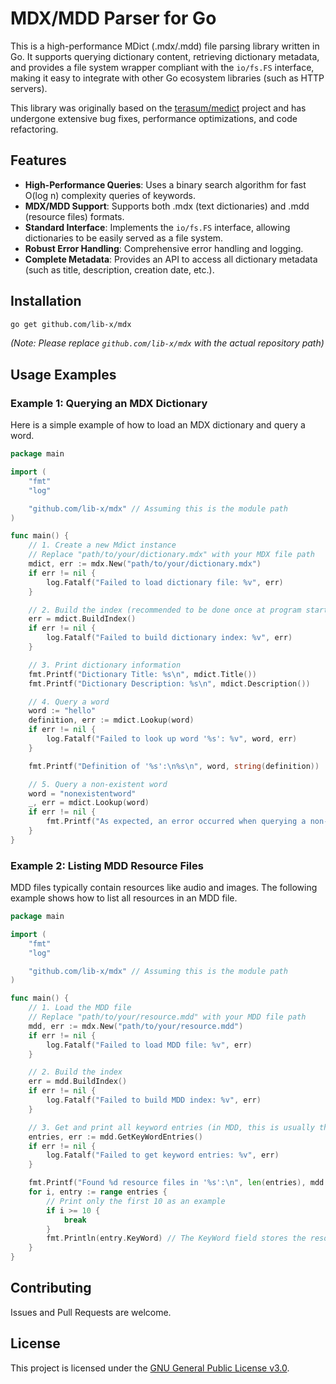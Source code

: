 # MDX/MDD Parser for Go

This is a high-performance MDict (.mdx/.mdd) file parsing library written in Go. It supports querying dictionary content, retrieving dictionary metadata, and provides a file system wrapper compliant with the `io/fs.FS` interface, making it easy to integrate with other Go ecosystem libraries (such as HTTP servers).

This library was originally based on the [terasum/medict](https://github.com/terasum/medict) project and has undergone extensive bug fixes, performance optimizations, and code refactoring.

## Features

- **High-Performance Queries**: Uses a binary search algorithm for fast O(log n) complexity queries of keywords.
- **MDX/MDD Support**: Supports both .mdx (text dictionaries) and .mdd (resource files) formats.
- **Standard Interface**: Implements the `io/fs.FS` interface, allowing dictionaries to be easily served as a file system.
- **Robust Error Handling**: Comprehensive error handling and logging.
- **Complete Metadata**: Provides an API to access all dictionary metadata (such as title, description, creation date, etc.).

## Installation

```bash
go get github.com/lib-x/mdx
```
*(Note: Please replace `github.com/lib-x/mdx` with the actual repository path)*

## Usage Examples

### Example 1: Querying an MDX Dictionary

Here is a simple example of how to load an MDX dictionary and query a word.

```go
package main

import (
	"fmt"
	"log"

	"github.com/lib-x/mdx" // Assuming this is the module path
)

func main() {
	// 1. Create a new Mdict instance
	// Replace "path/to/your/dictionary.mdx" with your MDX file path
	mdict, err := mdx.New("path/to/your/dictionary.mdx")
	if err != nil {
		log.Fatalf("Failed to load dictionary file: %v", err)
	}

	// 2. Build the index (recommended to be done once at program startup)
	err = mdict.BuildIndex()
	if err != nil {
		log.Fatalf("Failed to build dictionary index: %v", err)
	}

	// 3. Print dictionary information
	fmt.Printf("Dictionary Title: %s\n", mdict.Title())
	fmt.Printf("Dictionary Description: %s\n", mdict.Description())

	// 4. Query a word
	word := "hello"
	definition, err := mdict.Lookup(word)
	if err != nil {
		log.Fatalf("Failed to look up word '%s': %v", word, err)
	}

	fmt.Printf("Definition of '%s':\n%s\n", word, string(definition))

	// 5. Query a non-existent word
	word = "nonexistentword"
	_, err = mdict.Lookup(word)
	if err != nil {
		fmt.Printf("As expected, an error occurred when querying a non-existent word '%s': %v\n", word, err)
	}
}
```

### Example 2: Listing MDD Resource Files

MDD files typically contain resources like audio and images. The following example shows how to list all resources in an MDD file.

```go
package main

import (
	"fmt"
	"log"

	"github.com/lib-x/mdx" // Assuming this is the module path
)

func main() {
	// 1. Load the MDD file
	// Replace "path/to/your/resource.mdd" with your MDD file path
	mdd, err := mdx.New("path/to/your/resource.mdd")
	if err != nil {
		log.Fatalf("Failed to load MDD file: %v", err)
	}

	// 2. Build the index
	err = mdd.BuildIndex()
	if err != nil {
		log.Fatalf("Failed to build MDD index: %v", err)
	}

	// 3. Get and print all keyword entries (in MDD, this is usually the file path)
	entries, err := mdd.GetKeyWordEntries()
	if err != nil {
		log.Fatalf("Failed to get keyword entries: %v", err)
	}

	fmt.Printf("Found %d resource files in '%s':\n", len(entries), mdd.Name())
	for i, entry := range entries {
		// Print only the first 10 as an example
		if i >= 10 {
			break
		}
		fmt.Println(entry.KeyWord) // The KeyWord field stores the resource file path
	}
}
```

## Contributing

Issues and Pull Requests are welcome.

## License

This project is licensed under the [GNU General Public License v3.0](LICENSE).